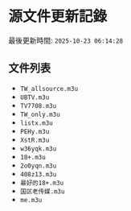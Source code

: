 # 源文件更新記錄

最後更新時間: `2025-10-23 06:14:28`

## 文件列表
- `TW_allsource.m3u`
- `UBTV.m3u`
- `TV7708.m3u`
- `TW_only.m3u`
- `listx.m3u`
- `PEHy.m3u`
- `XstR.m3u`
- `w36yqk.m3u`
- `18+.m3u`
- `2o0yqn.m3u`
- `408z13.m3u`
- `最好的18+.m3u`
- `国区老传媒.m3u`
- `me.m3u`
